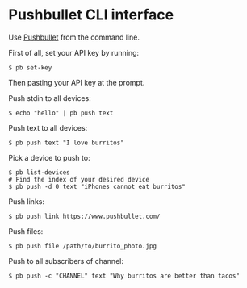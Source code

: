 Pushbullet CLI interface
========================

Use [Pushbullet](https://www.pushbullet.com/) from the command line.

First of all, set your API key by running:

    $ pb set-key

Then pasting your API key at the prompt.

Push stdin to all devices:

    $ echo "hello" | pb push text

Push text to all devices:

    $ pb push text "I love burritos"

Pick a device to push to:

    $ pb list-devices
    # Find the index of your desired device
    $ pb push -d 0 text "iPhones cannot eat burritos"

Push links:

    $ pb push link https://www.pushbullet.com/

Push files:

    $ pb push file /path/to/burrito_photo.jpg

Push to all subscribers of channel:

    $ pb push -c "CHANNEL" text "Why burritos are better than tacos"
